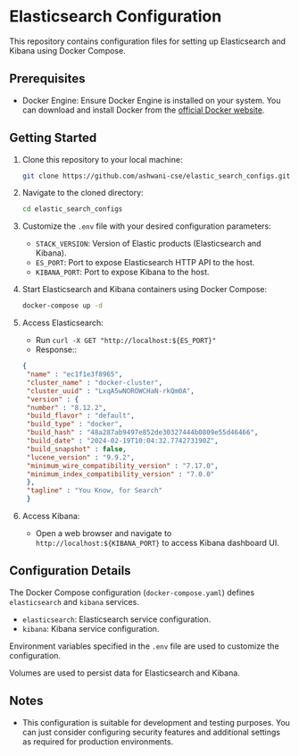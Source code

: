 # Elasticsearch Configuration

This repository contains configuration files for setting up Elasticsearch and Kibana using Docker Compose.

## Prerequisites

- Docker Engine: Ensure Docker Engine is installed on your system. You can download and install Docker from the [official Docker website](https://docs.docker.com/get-docker/).

## Getting Started

1. Clone this repository to your local machine:

    ```bash
    git clone https://github.com/ashwani-cse/elastic_search_configs.git
    ```

2. Navigate to the cloned directory:

    ```bash
    cd elastic_search_configs
    ```

3. Customize the `.env` file with your desired configuration parameters:
    - `STACK_VERSION`: Version of Elastic products (Elasticsearch and Kibana).
    - `ES_PORT`: Port to expose Elasticsearch HTTP API to the host.
    - `KIBANA_PORT`: Port to expose Kibana to the host.

4. Start Elasticsearch and Kibana containers using Docker Compose:

    ```bash
    docker-compose up -d
    ```

5. Access Elasticsearch:
    - Run `curl -X GET "http://localhost:${ES_PORT}"`
    - Response::
   ```json
   {
    "name" : "ec1f1e3f8965",
    "cluster_name" : "docker-cluster",
    "cluster_uuid" : "LxqA5wNOROWCHaN-rkQm0A",
    "version" : {
    "number" : "8.12.2",
    "build_flavor" : "default",
    "build_type" : "docker",
    "build_hash" : "48a287ab9497e852de30327444b0809e55d46466",
    "build_date" : "2024-02-19T10:04:32.774273190Z",
    "build_snapshot" : false,
    "lucene_version" : "9.9.2",
    "minimum_wire_compatibility_version" : "7.17.0",
    "minimum_index_compatibility_version" : "7.0.0"
    },
    "tagline" : "You Know, for Search"
    }
    ```

6. Access Kibana:
    - Open a web browser and navigate to `http://localhost:${KIBANA_PORT}` to access Kibana dashboard UI.

## Configuration Details

The Docker Compose configuration (`docker-compose.yaml`) defines `elasticsearch` and `kibana` services.
- `elasticsearch`: Elasticsearch service configuration.
- `kibana`: Kibana service configuration.

Environment variables specified in the `.env` file are used to customize the configuration.

Volumes are used to persist data for Elasticsearch and Kibana.

## Notes
- This configuration is suitable for development and testing purposes. You can just consider configuring security features and additional settings as required for production environments.
